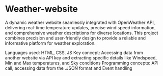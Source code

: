 # Weather-website
A dynamic weather website seamlessly integrated with OpenWeather API, delivering real-time temperature updates, precise wind speed information, and comprehensive weather descriptions for diverse locations. This project combines precision and user-friendly design to provide a reliable and informative platform for weather exploration.

Languages used: HTML, CSS, JS
Key concept: Accessing data from another website via API key and extracting specific details like Windspeed, Min and Max temperatures, and Sky conditions
Programming concepts: API call, accessing data from the .JSON format and Event handling
